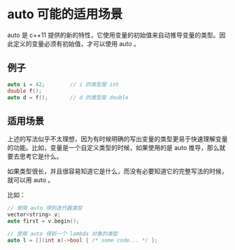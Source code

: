 # auto 可能的适用场景

auto 是 c++11 提供的新的特性，它使用变量的初始值来自动推导变量的类型。因此定义的变量必须有初始值，才可以使用 auto 。

## 例子

```c++
auto i = 42;        // i 的类型是 int
double f();
auto d = f();       // d 的类型是 double
```

## 适用场景

上述的写法似乎不太理想，因为有时候明确的写出变量的类型更易于快速理解变量的功能。比如，变量是一个自定义类型的时候，如果使用的是 auto 推导，那么就要去思考它是什么。

如果类型很长，并且很容易知道它是什么，而没有必要知道它的完整写法的时候，就可以用 auto 。

比如：

```c++
// 使用 auto 得到迭代器类型
vector<string> v;
auto first = v.begin();

// 使用 auto 得到一个 lambda 对象的类型
auto l = [](int x)->bool { /* some code... */ };
```